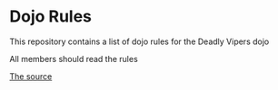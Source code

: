 Dojo Rules
==========

This repository contains a list of dojo rules for the Deadly Vipers dojo

All members should read the rules

[The source](https://github.com/deadlyvipers)
